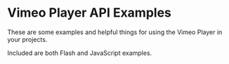 # Vimeo Player API Examples

These are some examples and helpful things for using the Vimeo Player in your projects.

Included are both Flash and JavaScript examples.